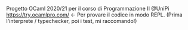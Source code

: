 Progetto OCaml 2020/21 per il corso di Programmazione II @UniPi
https://try.ocamlpro.com/ <- Per provare il codice in modo REPL. 
(Prima l'interprete / typechecker, poi i test, mi raccomando!)
